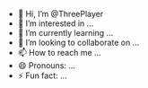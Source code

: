 - 👋 Hi, I’m @ThreePlayer
- 👀 I’m interested in ...
- 🌱 I’m currently learning ...
- 💞️ I’m looking to collaborate on ...
- 📫 How to reach me ...
- 😄 Pronouns: ...
- ⚡ Fun fact: ...

<!---
ThreePlayer/ThreePlayer is a ✨ special ✨ repository because its `README.md` (this file) appears on your GitHub profile.
You can click the Preview link to take a look at your changes.
--->
